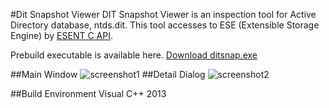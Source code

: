 #Dit Snapshot Viewer
DIT Snapshot Viewer is an inspection tool for Active Directory database, ntds.dit. This tool accesses to ESE (Extensible Storage Engine) by [ESENT C API](https://msdn.microsoft.com/en-us/library/gg269259%28v=exchg.10%29.aspx).

Prebuild executable is available here.
[Download ditsnap.exe](https://github.com/yosqueoy/ditsnap/blob/master/Release/ditsnap.exe?raw=true)

##Main Window
![screenshot1](https://raw.githubusercontent.com/yosqueoy/ditsnap/master/images/screenshot1.png)
##Detail Dialog
![screenshot2](https://raw.githubusercontent.com/yosqueoy/ditsnap/master/images/screenshot2.png)

##Build Environment
Visual C++ 2013
